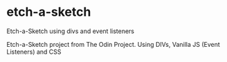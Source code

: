 # etch-a-sketch
Etch-a-Sketch using divs and event listeners

Etch-a-Sketch project from The Odin Project. Using DIVs, Vanilla JS (Event Listeners) and CSS